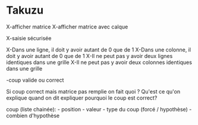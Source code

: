 # Takuzu

X-afficher matrice
X-afficher matrice avec calque

X-saisie sécurisée

X-Dans une ligne, il doit y avoir autant de 0 que de 1
X-Dans une colonne, il doit y avoir autant de 0 que de 1
X-Il ne peut pas y avoir deux lignes identiques dans une grille
X-Il ne peut pas y avoir deux colonnes identiques dans une grille

-coup valide ou correct


Si coup correct mais matrice pas remplie on fait quoi ?
Qu'est ce qu'on explique quand on dit expliquer pourquoi le coup est correct?


coup (liste chainée):
    - position
    - valeur
    - type du coup (forcé / hypothèse)
    - combien d'hypothèse
